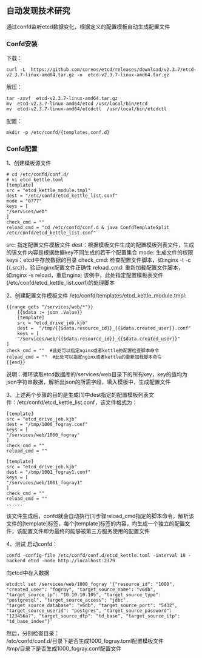 ## 自动发现技术研究
通过confd监听etcd数据变化，根据定义的配置模板自动生成配置文件
### Confd安装
下载：
```
curl -L  https://github.com/coreos/etcd/releases/download/v2.3.7/etcd-v2.3.7-linux-amd64.tar.gz -o  etcd-v2.3.7-linux-amd64.tar.gz
```
解压：
```
tar -zxvf  etcd-v2.3.7-linux-amd64.tar.gz  
mv  etcd-v2.3.7-linux-amd64/etcd /usr/local/bin/etcd
mv  etcd-v2.3.7-linux-amd64/etcdctl  /usr/local/bin/etcdctl
```
配置：
```
mkdir -p /etc/confd/{templates,conf.d}
```

### Confd配置
1、创建模板源文件

```
# cd /etc/confd/conf.d/
# vi etcd_kettle.toml
[template]
src = "etcd_kettle_module.tmpl"
dest = "/etc/confd/etcd_kettle_list.conf"
mode = "0777"
keys = [
"/services/web"
]
check_cmd = ""
reload_cmd = "cd /etc/confd/conf.d & java ConfdTemplateSplit /etc/confd/etcd_kettle_list.conf" 
```
src: 指定配置文件模板文件
dest：根据模板文件生成的配置模板列表文件，生成的该文件内容是根据数据key不同生成的若干个配置集合
mode: 生成文件的权限
keys：etcd中存放数据的目录
check_cmd: 检查配置文件脚本，如:nginx -t -c {{.src}}，验证nginx配置文件正确性
reload_cmd: 重新加载配置文件脚本，如:nginx -s reload，重启nginx;  该例中，此处指定配置模板表文件(/etc/confd/etcd_kettle_list.conf)的处理脚本

2、创建配置文件模板文件
/etc/confd/templates/etcd_kettle_module.tmpl:
```
{{range gets "/services/web/*"}}
    {{$data := json .Value}}
    [template]
    src = "etcd_drive_job.kjb"
    dest =  "/tmp/{{$data.resource_id}}_{{$data.created_user}}.conf"
    keys = [
    "/services/web/{{$data.resource_id}}_{{$data.created_user}}"
]
check_cmd = ""  #此处可以指定nginx或者kettle的配置检查脚本命令
reload_cmd = ""  #此处可以指定nginx或者kettle的重新加载脚本命令
{{end}}
```
说明：循环读取etcd数据库的/services/web目录下的所有key，key的值均为json字符串数据，解析出json的所需字段，填入模板中，生成配置文件

3、上述两个步骤的目的是生成[1]中dest指定的配置模板列表文件：/etc/confd/etcd_kettle_list.conf，该文件格式为：
```
[template]
src = "etcd_drive_job.kjb"
dest = "/tmp/1000_fogray.conf"
keys = [
"/services/web/1000_fogray"
]
check_cmd = ""
reload_cmd = ""

[template]
src = "etcd_drive_job.kjb"
dest = "/tmp/1001_fogray1.conf"
keys = [
"/services/web/1001_fogray1"
]
check_cmd = ""
reload_cmd = ""
......
```
该文件生成后，confd就会自动执行[1]步骤reload_cmd指定的脚本命令，解析该文件的[template]标签，每个[template]标签的内容，均生成一个独立的配置文件，该配置文件即为最终的能够被第三方服务使用的配置文件

4、测试
启动confd：
```
confd -config-file /etc/confd/conf.d/etcd_kettle.toml -interval 10 -backend etcd -node http://localhost:2379
```
向etcd中存入数据
```
etcdctl set /services/web/1000_fogray '{"resource_id": "1000", "created_user": "fogray", "target_source_name": "v6db", "target_source_ip": "10.10.10.105", "target_source_type": "postgresql", "target_source_access": "jdbc", "target_source_database": "v6db", "target_source_port": "5432", "target_source_userid": "postgres", "target_source_password": "123456a?", "target_source_dtp": "td_base", "target_source_itp": "td_base_index"}'
```
然后，分别检查目录：<br>
/etc/confd/conf.d/目录下是否生成1000_fogray.toml配置模板文件<br>
/tmp/目录下是否生成1000_fogray.conf配置文件
